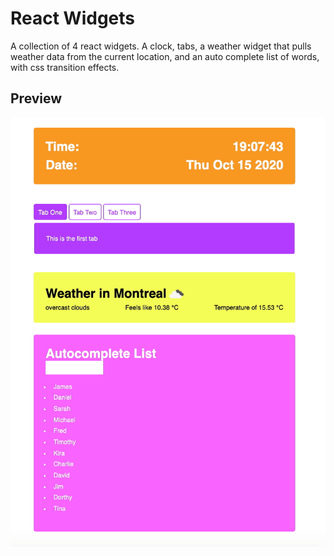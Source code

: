 # React Widgets

A collection of 4 react widgets. A clock, tabs, a weather widget that pulls weather data from the current location, and an auto complete list of words, with css transition effects.

## Preview

![React Widgets](react-widgets.gif)